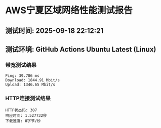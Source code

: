 # AWS宁夏区域网络性能测试报告
## 测试时间: 2025-09-18 22:12:21
## 测试环境: GitHub Actions Ubuntu Latest (Linux)

### 带宽测试结果
```
Ping: 39.786 ms
Download: 1844.91 Mbit/s
Upload: 1346.65 Mbit/s
```

### HTTP连接测试结果
```
HTTP状态码: 307
响应时间: 1.527732秒
下载速度: 0字节/秒
```


